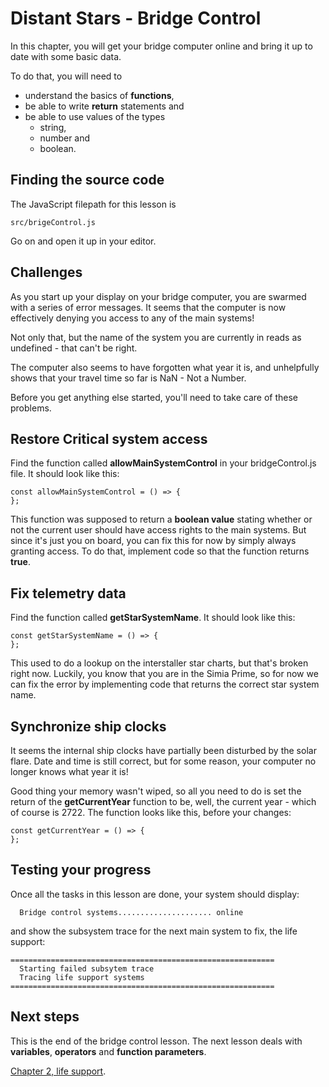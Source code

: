 # Distant Stars - Bridge Control
In this chapter, you will get your bridge computer online and bring it up to date with some basic
data.

To do that, you will need to
* understand the basics of **functions**,
* be able to write **return** statements and
* be able to use values of the types 
  * string,
  * number and
  * boolean.

## Finding the source code
The JavaScript filepath for this lesson is 
```
src/brigeControl.js
```
Go on and open it up in your editor.

## Challenges
As you start up your display on your bridge computer, you are swarmed with a series of error
messages. It seems that the computer is now effectively denying you access to any of the main
systems!

Not only that, but the name of the system you are currently in reads as undefined - 
that can't be right.

The computer also seems to have forgotten what year it is, and unhelpfully shows that your 
travel time so far is NaN - Not a Number.

Before you get anything else started, you'll need to take care of these problems.

## Restore Critical system access
Find the function called **allowMainSystemControl** in your bridgeControl.js file. It should look
like this:
```
const allowMainSystemControl = () => {
};

```

This function was supposed to return a **boolean value** stating whether or not the current user
should have access rights to the main systems. But since it's just you on board, you can fix
this for now by simply always granting access. To do that, implement code so that the function
returns **true**.

## Fix telemetry data
Find the function called **getStarSystemName**. It should look like this:
```
const getStarSystemName = () => {
};
```

This used to do a lookup on the interstaller star charts, but that's broken right now. Luckily, you
know that you are in the Simia Prime, so for now we can fix the error by implementing code that
returns the correct star system name.

## Synchronize ship clocks
It seems the internal ship clocks have partially been disturbed by the solar flare. Date and time
is still correct, but for some reason, your computer no longer knows what year it is!

Good thing your memory wasn't wiped, so all you need to do is set the return of the 
**getCurrentYear** function to be, well, the current year - which of course is 2722. The function
looks like this, before your changes:
```
const getCurrentYear = () => {
};
```

## Testing your progress
Once all the tasks in this lesson are done, your system should display:
```
  Bridge control systems..................... online
```
and show the subsystem trace for the next main system to fix, the life support:
```
===========================================================
  Starting failed subsytem trace
  Tracing life support systems
===========================================================
```

## Next steps
This is the end of the bridge control lesson. The next lesson deals with **variables**, 
**operators** and **function parameters**.

[Chapter 2, life support](LIFE_SUPPORT "Chapter 2 - Life support").
